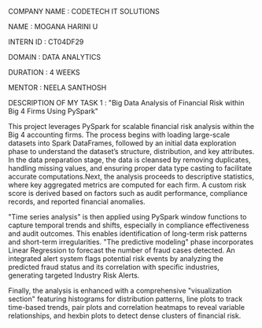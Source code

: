 COMPANY NAME : CODETECH IT SOLUTIONS

NAME : MOGANA HARINI U

INTERN ID : CT04DF29

DOMAIN : DATA ANALYTICS

DURATION : 4 WEEKS

MENTOR : NEELA SANTHOSH

DESCRIPTION OF MY TASK 1 : "Big Data Analysis of Financial Risk within Big 4 Firms Using PySpark"

This project leverages PySpark for scalable financial risk analysis within the Big 4 accounting firms. The process begins with loading large-scale datasets into Spark DataFrames, followed by an initial data exploration phase to understand the dataset’s structure, distribution, and key attributes.
In the data preparation stage, the data is cleansed by removing duplicates, handling missing values, and ensuring proper data type casting to facilitate accurate computations.Next, the analysis proceeds to descriptive statistics, where key aggregated metrics are computed for each firm. A custom risk score is derived based on factors such as audit performance, compliance records, and reported financial anomalies.

"Time series analysis" is then applied using PySpark window functions to capture temporal trends and shifts, especially in compliance effectiveness and audit outcomes. This enables identification of long-term risk patterns and short-term irregularities.
"The predictive modeling" phase incorporates Linear Regression to forecast the number of fraud cases detected. An integrated alert system flags potential risk events by analyzing the predicted fraud status and its correlation with specific industries, generating targeted Industry Risk Alerts.

Finally, the analysis is enhanced with a comprehensive "visualization section" featuring histograms for distribution patterns, line plots to track time-based trends, pair plots and correlation heatmaps to reveal variable relationships, and hexbin plots to detect dense clusters of financial risk.

